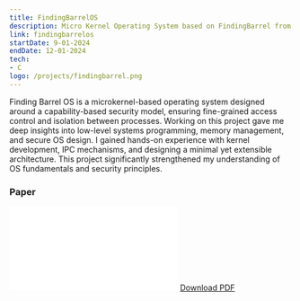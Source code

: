 ```yaml
---
title: FindingBarrelOS
description: Micro Kernel Operating System based on FindingBarrel from ETH Zurich 
link: findingbarrelos 
startDate: 9-01-2024
endDate: 12-01-2024
tech: 
- C
logo: /projects/findingbarrel.png
---
```


Finding Barrel OS is a microkernel-based operating system designed around a
capability-based security model, ensuring fine-grained access control and
isolation between processes. Working on this project gave me deep insights into
low-level systems programming, memory management, and secure OS design. I
gained hands-on experience with kernel development, IPC mechanisms, and
designing a minimal yet extensible architecture. This project significantly
strengthened my understanding of OS fundamentals and security principles.

### Paper

<div className="grid place-items-center">
<object data="/Finding-Barrel-Report.pdf" type="application/pdf" width="700px" height="700px">
    <embed src="/Finding-Barrel-Report.pdf">
    </embed>
</object>
<a href="/Finding-Barrel-Report.pdf" className="text-white">Download PDF</a>
</div>

